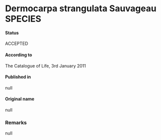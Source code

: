 # Dermocarpa strangulata Sauvageau SPECIES

#### Status
ACCEPTED

#### According to
The Catalogue of Life, 3rd January 2011

#### Published in
null

#### Original name
null

### Remarks
null